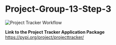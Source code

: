 # Project-Group-13-Step-3

![Project Tracker Workflow](https://github.com/nccoutinho/Project-Group-13-Step-3/actions/workflows/project_tracker_workflow.yml/badge.svg)

**Link to the Project Tracker Application Package**
https://pypi.org/project/projecttracker/
